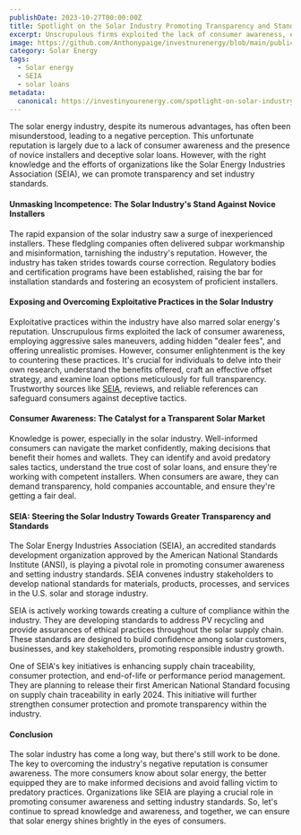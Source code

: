 ```yaml
---
publishDate: 2023-10-27T00:00:00Z
title: Spotlight on the Solar Industry Promoting Transparency and Standards
excerpt: Unscrupulous firms exploited the lack of consumer awareness, employing aggressive sales maneuvers, adding hidden "dealer fees", and offering unrealistic promises.
image: https://github.com/Anthonypaige/investnurenergy/blob/main/public/images/cover-art/SLR-2-cover-art.png?raw=true
category: Solar Energy
tags:
  - Solar energy
  - SEIA
  - solar loans
metadata:
  canonical: https://investinyourenergy.com/spotlight-on-solar-industry-promoting-transparency-and-standards
---
```


The solar energy industry, despite its numerous advantages, has often been misunderstood, leading to a negative perception. This unfortunate reputation is largely due to a lack of consumer awareness and the presence of novice installers and deceptive solar loans. However, with the right knowledge and the efforts of organizations like the Solar Energy Industries Association (SEIA), we can promote transparency and set industry standards.

#### **Unmasking Incompetence: The Solar Industry's Stand Against Novice Installers**

The rapid expansion of the solar industry saw a surge of inexperienced installers. These fledgling companies often delivered subpar workmanship and misinformation, tarnishing the industry's reputation. However, the industry has taken strides towards course correction. Regulatory bodies and certification programs have been established, raising the bar for installation standards and fostering an ecosystem of proficient installers.

#### **Exposing and Overcoming Exploitative Practices in the Solar Industry**

Exploitative practices within the industry have also marred solar energy's reputation. Unscrupulous firms exploited the lack of consumer awareness, employing aggressive sales maneuvers, adding hidden "dealer fees", and offering unrealistic promises. However, consumer enlightenment is the key to countering these practices. It's crucial for individuals to delve into their own research, understand the benefits offered, craft an effective offset strategy, and examine loan options meticulously for full transparency. Trustworthy sources like [SEIA](https://www.seia.org/), reviews, and reliable references can safeguard consumers against deceptive tactics.

#### **Consumer Awareness: The Catalyst for a Transparent Solar Market**

Knowledge is power, especially in the solar industry. Well-informed consumers can navigate the market confidently, making decisions that benefit their homes and wallets. They can identify and avoid predatory sales tactics, understand the true cost of solar loans, and ensure they're working with competent installers. When consumers are aware, they can demand transparency, hold companies accountable, and ensure they're getting a fair deal.

#### **SEIA: Steering the Solar Industry Towards Greater Transparency and Standards**

The Solar Energy Industries Association (SEIA), an accredited standards development organization approved by the American National Standards Institute (ANSI), is playing a pivotal role in promoting consumer awareness and setting industry standards. SEIA convenes industry stakeholders to develop national standards for materials, products, processes, and services in the U.S. solar and storage industry.

SEIA is actively working towards creating a culture of compliance within the industry. They are developing standards to address PV recycling and provide assurances of ethical practices throughout the solar supply chain. These standards are designed to build confidence among solar customers, businesses, and key stakeholders, promoting responsible industry growth.

One of SEIA's key initiatives is enhancing supply chain traceability, consumer protection, and end-of-life or performance period management. They are planning to release their first American National Standard focusing on supply chain traceability in early 2024. This initiative will further strengthen consumer protection and promote transparency within the industry.

#### **Conclusion**

The solar industry has come a long way, but there's still work to be done. The key to overcoming the industry's negative reputation is consumer awareness. The more consumers know about solar energy, the better equipped they are to make informed decisions and avoid falling victim to predatory practices. Organizations like SEIA are playing a crucial role in promoting consumer awareness and setting industry standards. So, let's continue to spread knowledge and awareness, and together, we can ensure that solar energy shines brightly in the eyes of consumers.
